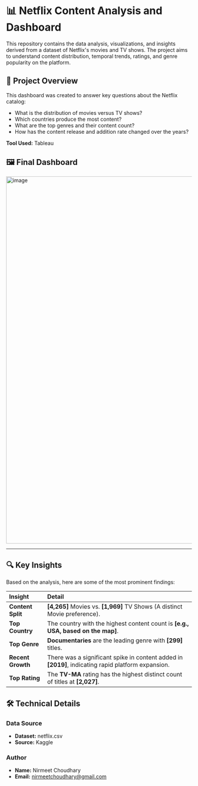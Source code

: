 # 📊 Netflix Content Analysis and Dashboard

This repository contains the data analysis, visualizations, and insights derived from a dataset of Netflix's movies and TV shows. The project aims to understand content distribution, temporal trends, ratings, and genre popularity on the platform.

## 🌟 Project Overview

This dashboard was created to answer key questions about the Netflix catalog:
* What is the distribution of movies versus TV shows?
* Which countries produce the most content?
* What are the top genres and their content count?
* How has the content release and addition rate changed over the years?

**Tool Used:**  Tableau

## 🖼️ Final Dashboard
<img width="1678" height="997" alt="image" src="https://github.com/user-attachments/assets/3fc52eea-6fe7-40d8-9118-899c9634536e" />


****

## 🔍 Key Insights

Based on the analysis, here are some of the most prominent findings:

| Insight | Detail |
| :--- | :--- |
| **Content Split** | **[4,265]** Movies vs. **[1,969]** TV Shows (A distinct Movie preference). |
| **Top Country** | The country with the highest content count is **[e.g., USA, based on the map]**. |
| **Top Genre** | **Documentaries** are the leading genre with **[299]** titles. |
| **Recent Growth** | There was a significant spike in content added in **[2019]**, indicating rapid platform expansion. |
| **Top Rating** | The **TV-MA** rating has the highest distinct count of titles at **[2,027]**. |

## 🛠️ Technical Details

### Data Source
* **Dataset:** netflix.csv
* **Source:** Kaggle

### Author
* **Name:** Nirmeet Choudhary
* **Email:** nirmeetchoudhary@gmail.com
